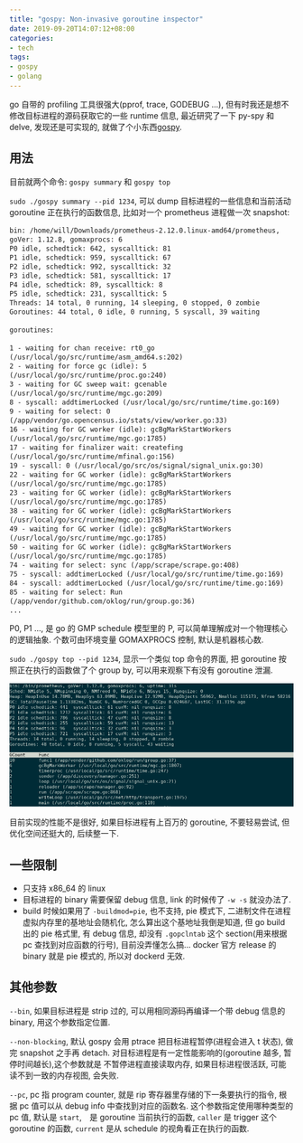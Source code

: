 ```yaml
---
title: "gospy: Non-invasive goroutine inspector"
date: 2019-09-20T14:07:12+08:00
categories:
- tech
tags:
- gospy
- golang
---
```


go 自带的 profiling 工具很强大(pprof, trace, GODEBUG ...), 但有时我还是想不修改目标进程的源码获取它的一些
runtime 信息, 最近研究了一下 py-spy 和 delve, 发现还是可实现的, 就做了个小东西[gospy](https://github.com/monsterxx03/gospy).

## 用法

目前就两个命令: `gospy summary` 和 `gospy top`

`sudo ./gospy summary --pid 1234`, 可以 dump 目标进程的一些信息和当前活动 goroutine 正在执行的函数信息,
比如对一个 prometheus 进程做一次 snapshot:

    bin: /home/will/Downloads/prometheus-2.12.0.linux-amd64/prometheus, goVer: 1.12.8, gomaxprocs: 6
    P0 idle, schedtick: 642, syscalltick: 81
    P1 idle, schedtick: 959, syscalltick: 67
    P2 idle, schedtick: 992, syscalltick: 32
    P3 idle, schedtick: 581, syscalltick: 17
    P4 idle, schedtick: 89, syscalltick: 8
    P5 idle, schedtick: 231, syscalltick: 5
    Threads: 14 total, 0 running, 14 sleeping, 0 stopped, 0 zombie
    Goroutines: 44 total, 0 idle, 0 running, 5 syscall, 39 waiting

    goroutines:

    1 - waiting for chan receive: rt0_go (/usr/local/go/src/runtime/asm_amd64.s:202) 
    2 - waiting for force gc (idle): 5 (/usr/local/go/src/runtime/proc.go:240) 
    3 - waiting for GC sweep wait: gcenable (/usr/local/go/src/runtime/mgc.go:209) 
    8 - syscall: addtimerLocked (/usr/local/go/src/runtime/time.go:169) 
    9 - waiting for select: 0 (/app/vendor/go.opencensus.io/stats/view/worker.go:33) 
    16 - waiting for GC worker (idle): gcBgMarkStartWorkers (/usr/local/go/src/runtime/mgc.go:1785) 
    17 - waiting for finalizer wait: createfing (/usr/local/go/src/runtime/mfinal.go:156) 
    19 - syscall: 0 (/usr/local/go/src/os/signal/signal_unix.go:30) 
    22 - waiting for GC worker (idle): gcBgMarkStartWorkers (/usr/local/go/src/runtime/mgc.go:1785) 
    23 - waiting for GC worker (idle): gcBgMarkStartWorkers (/usr/local/go/src/runtime/mgc.go:1785) 
    38 - waiting for GC worker (idle): gcBgMarkStartWorkers (/usr/local/go/src/runtime/mgc.go:1785) 
    49 - waiting for GC worker (idle): gcBgMarkStartWorkers (/usr/local/go/src/runtime/mgc.go:1785) 
    50 - waiting for GC worker (idle): gcBgMarkStartWorkers (/usr/local/go/src/runtime/mgc.go:1785) 
    74 - waiting for select: sync (/app/scrape/scrape.go:408) 
    75 - syscall: addtimerLocked (/usr/local/go/src/runtime/time.go:169) 
    84 - syscall: addtimerLocked (/usr/local/go/src/runtime/time.go:169) 
    85 - waiting for select: Run (/app/vendor/github.com/oklog/run/group.go:36) 
    ...


P0, P1 ..., 是 go 的 GMP schedule 模型里的 P, 可以简单理解成对一个物理核心的逻辑抽象. 个数可由环境变量 GOMAXPROCS 控制,
默认是机器核心数.


`sudo ./gospy top --pid 1234`, 显示一个类似 top 命令的界面, 把 goroutine 按照正在执行的函数做了个 group by, 可以用来观察下有没有 goroutine 泄漏.

![top](https://raw.githubusercontent.com/monsterxx03/gospy/master/images/top.png)

目前实现的性能不是很好, 如果目标进程有上百万的 goroutine, 不要轻易尝试, 但优化空间还挺大的, 后续整一下.

## 一些限制

- 只支持 x86_64 的 linux
- 目标进程的 binary 需要保留 debug 信息, link 的时候传了 `-w -s` 就没办法了.
- build 时候如果用了 `-buildmod=pie`, 也不支持, pie 模式下, 二进制文件在进程虚拟内存里的基地址会随机化, 怎么算出这个基地址我倒是知道, 但 go build 出的 pie 格式里, 有 debug 信息, 却没有 `.gopclntab` 这个 section(用来根据 pc 查找到对应函数的行号), 目前没弄懂怎么搞... docker 官方 release 的 binary 就是 pie 模式的, 所以对 dockerd 无效.

## 其他参数

`--bin`, 如果目标进程是 strip 过的, 可以用相同源码再编译一个带 debug 信息的 binary, 用这个参数指定位置.


`--non-blocking`, 默认 gospy 会用 ptrace 把目标进程暂停(进程会进入 t 状态), 做完 snapshot 之手再 detach. 对目标进程是有一定性能影响的(goroutine 越多, 暂停时间越长),这个参数就是
不暂停进程直接读取内存, 如果目标进程很活跃, 可能读不到一致的内存视图, 会失败.


`--pc`, pc 指 program counter, 就是 rip 寄存器里存储的下一条要执行的指令, 根据 pc 值可以从 debug info 中查找到对应的函数名. 这个参数指定使用哪种类型的 pc 值, 默认是 `start`,　是 goroutine 当前执行的函数, `caller` 是 trigger 这个 goroutine 的函数, `current` 是从 schedule 的视角看正在执行的函数.
